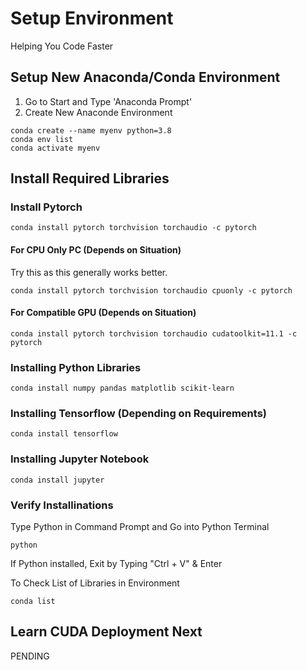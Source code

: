 # Setup Environment
Helping You Code Faster
## Setup New Anaconda/Conda Environment

1. Go to Start and Type 'Anaconda Prompt'
2. Create New Anaconde Environment
```
conda create --name myenv python=3.8
conda env list
conda activate myenv
```
## Install Required Libraries
### Install Pytorch
``conda install pytorch torchvision torchaudio -c pytorch``
#### For CPU Only PC (Depends on Situation)
Try this as this generally works better.

``conda install pytorch torchvision torchaudio cpuonly -c pytorch``
#### For Compatible GPU (Depends on Situation)
``conda install pytorch torchvision torchaudio cudatoolkit=11.1 -c pytorch``


### Installing Python Libraries
``conda install numpy pandas matplotlib scikit-learn``

### Installing Tensorflow (Depending on Requirements)
``conda install tensorflow``

### Installing Jupyter Notebook
``conda install jupyter``

### Verify Installinations
Type Python in Command Prompt and Go into Python Terminal 

``python``

If Python installed, Exit by Typing "Ctrl + V" & Enter

To Check List of Libraries in Environment

``conda list``

## Learn CUDA Deployment Next
PENDING
